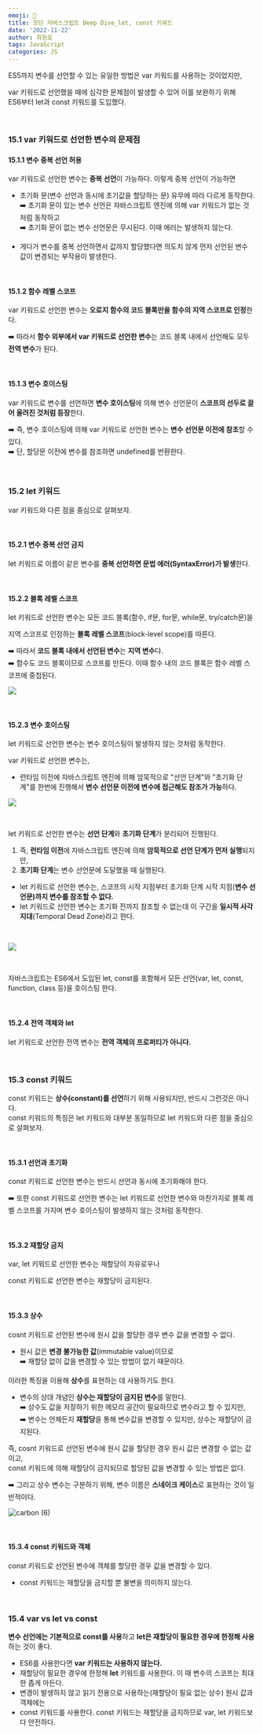 ```yaml
---
emoji: 📖
title: 모던 자바스크립트 Deep Dive_let, const 키워드
date: '2022-11-22'
author: 최현호
tags: JavaScript
categories: JS
---
```


ES5까지 변수를 선언할 수 있는 유일한 방법은 var 키워드를 사용하는 것이었지만,

var 키워드로 선언했을 때에 심각한 문제점이 발생할 수 있어 이를 보완하기 위해  
ES6부터 let과 const 키워드를 도입했다.

<br>

### 15.1 var 키워드로 선언한 변수의 문제점

#### 15.1.1 변수 중복 선언 허용

var 키워드로 선언한 변수는 **중복 선언**</span>이 가능하다. 이렇게 중복 선언이 가능하면

- 초기화 문(변수 선언과 동시에 초기값을 할당하는 문) 유무에 따라 다르게 동작한다.<br>
  ➡️ 초기화 문이 있는 변수 선언은 자바스크립트 엔진에 의해 var 키워드가 없는 것처럼 동작하고 <br>
  ➡️ 초기화 문이 없는 변수 선언문은 무시된다. 이때 에러는 발생하지 않는다.

- 게다가 변수를 중복 선언하면서 값까지 할당했다면 의도치 않게 먼저 선언된 변수 값이 변경되는 부작용이 발생한다.

<br>

#### 15.1.2 함수 레벨 스코프

var 키워드로 선언한 변수는 **오로지 함수의 코드 블록만</span>을 함수의 지역 스코프로 인정**한다.

➡️ 따라서 **함수 외부에서 var 키워드로 선언한 변수**는 코드 블록 내에서 선언</span>해도 모두 **전역 변수**가 된다.

<br>

#### 15.1.3 변수 호이스팅

var 키워드로 변수를 선언하면 **변수 호이스팅**에 의해 변수 선언문이 **스코프의 선두로 끌어 올려진 것처럼 등장**한다.

➡️ 즉, 변수 호이스팅에 의해 var 키워드로 선언한 변수는 **변수 선언문 이전에 참조**</span>할 수 있다. <br>
➡️ 단, 할당문 이전에 변수를 참조하면 undefined를 반환한다.

<br>

### 15.2 let 키워드

var 키워드와 다른 점을 중심으로 살펴보자.

<br>

#### 15.2.1 변수 중복 선언 금지

let 키워드로 이름이 같은 변수를 **중복 선언하면 문법 에러(SyntaxError)</span>가 발생**한다.

<br>

#### 15.2.2 블록 레벨 스코프

let 키워드로 선언한 변수는 모든 코드 블록(함수, if문, for문, while문, try/catch문)</span>을

지역 스코프로 인정하는 **블록 레벨 스코프**</span>(block-level scope)를 따른다.

➡️ 따라서 **코드 블록 내에서 선언된 변수**는 **지역 변수**다. <br>
➡️ 함수도 코드 블록이므로 스코프를 만든다. 이때 함수 내의 코드 블록은 함수 레벨 스코프에 중첩된다.

![](https://velog.velcdn.com/images/hoho_0815/post/dacf3ae2-1754-4188-bd89-5cd9bf12aef2/image.png)

<br>

#### 15.2.3 변수 호이스팅

let 키워드로 선언한 변수는 변수 호이스팅이 발생하지 않는 것처럼 동작한다.

var</span> 키워드로 선언한 변수는,

- 런타임 이전에 자바스크립트 엔진에 의해 암묵적으로 "선언 단계"와 "초기화 단계"를 한번에 진행</span>해서 **변수 선언문 이전에 변수에 접근해도 참조가 가능**하다.

![](https://velog.velcdn.com/images/hoho_0815/post/3b3dad0a-0e93-474c-981c-855b0a535bac/image.png)

<br>

let</span> 키워드로 선언한 변수는 **선언 단계**와 **초기화 단계**가 분리되어 진행된다.

1. 즉, **런타임 이전**에 자바스크립트 엔진에 의해 **암묵적으로 선언 단계가 먼저 실행**되지만,
2. **초기화 단계**는 변수 선언문에 도달했을 때 실행</span>된다.

- let 키워드로 선언한 변수는, 스코프의 시작 지점부터 초기화 단계 시작 지점</span>(**변수 선언문)까지 변수를 참조할 수 없다.**
- let 키워드로 선언한 변수는 초기화 전까지 참조할 수 없는데</span> 이 구간을 **일시적 사각지대**(Temporal Dead Zone)라고 한다.

<br>

![](https://velog.velcdn.com/images/hoho_0815/post/bb3f9104-78a6-4597-9f25-b2d5d788f41e/image.png)

<br>

자바스크립트는 ES6에서 도입된 let, const를 포함해서 모든 선언(var, let, const, function, class 등)을 호이스팅 한다.

<br>

#### 15.2.4 전역 객체와 let

let 키워드로 선언한 전역 변수는 **전역 객체의 프로퍼티가 아니다.**

<br>

### 15.3 const 키워드

const 키워드는 **상수(constant)를 선언**</span>하기 위해 사용되지만, 반드시 그런것은 아니다.  
const 키워드의 특징은 let 키워드와 대부분 동일하므로 let 키워드와 다른 점을 중심으로 살펴보자.

<br>

#### 15.3.1 선언과 초기화

const 키워드로 선언한 변수는 반드시 선언과 동시에 초기화</span>해야 한다.

➡️ 또한 const 키워드로 선언한 변수는 let 키워드로 선언한 변수와 마찬가지로 블록 레벨 스코프</span>를 가지며 변수 호이스팅이 발생하지 않는 것처럼 동작한다.

<br>

#### 15.3.2 재할당 금지

var, let 키워드로 선언한 변수는 재할당이 자유로우나

const 키워드로 선언한 변수는 재할당이 금지</span>된다.

<br>

#### 15.3.3 상수

cosnt 키워드로 선언된 변수에 원시 값을 할당한 경우 변수 값을 변경할 수 없다.

- 원시 값은 **변경 불가능한 값**</span>(immutable value)이므로 <br>
  ➡️ 재할당 없이 값을 변경할 수 있는 방법이 없기 때문이다.

이러한 특징을 이용해 **상수**를 표현하는 데 사용하기도 한다.

- 변수의 상대 개념인 **상수는 재할당이 금지된 변수**를 말한다. <br>
  ➡️ 상수도 값을 저장하기 위한 메모리 공간이 필요하므로 변수라고 할 수 있지만, <br>
  ➡️ 변수는 언제든지 **재할당**을 통해 변수값을 변경할 수 있지만, 상수는 재할당이 금지</span>된다.

즉, cosnt 키워드로 선언된 변수에 원시 값을 할당한 경우 원시 값은 변경할 수 없는 값이고, <br> const 키워드에 의해 재할당이 금지되므로 할당된 값을 변경할 수 있는 방법은 없다.

➡️ 그리고 상수 변수는 구분하기 위해, 변수 이름은 **스네이크 케이스**로 표현하는 것이 일반적이다.

![carbon (6)](https://user-images.githubusercontent.com/87301268/225560139-56781623-d141-4fa9-baca-da85ba3d47c1.png)

<br>

#### 15.3.4 const 키워드와 객체

const 키워드로 선언된 변수에 객체를 할당한 경우 값을 변경할 수 있다.

- const 키워드는 재할당을 금지할 뿐 불변을 의미하지 않는다.

<br>

### 15.4 var vs let vs const

**변수 선언에는 기본적으로 const를 사용**하고 **let은 재할당이 필요한 경우에 한정해 사용**하는 것이 좋다.

- ES6를 사용한다면 **var 키워드는 사용하지 않는다.**
- 재할당이 필요한 경우에 한정</span>해 **let** 키워드를 사용한다. 이 때 변수의 스코프는 최대한 좁게 마든다.
- 변경이 발생하지 않고 읽기 전용으로 사용하는(재할당이 필요 없는 상수) 원시 값과 객체에는
- const 키워드를 사용한다. const 키워드는 재할당을 금지</span>하므로 var, let 키워드보다 안전하다.

<br>

```toc

```

